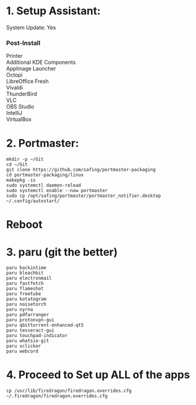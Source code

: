 # 1. Setup Assistant:
System Update: Yes

### Post-Install
Printer<br>
Additional KDE Components<br>
AppImage Launcher<br>
Octopi<br>
LibreOffice Fresh<br>
Vivaldi<br>
ThunderBird<br>
VLC<br>
OBS Studio<br>
IntelliJ<br>
VirtualBox<br>

# 2. Portmaster:

```
mkdir -p ~/Git
cd ~/Git
git clone https://github.com/safing/portmaster-packaging
cd portmaster-packaging/linux
makepkg -is
sudo systemctl daemon-reload
sudo systemctl enable --now portmaster
sudo cp /opt/safing/portmaster/portmaster_notifier.desktop ~/.config/autostart/
```

# Reboot

# 3. paru (git the better)

```
paru backintime
paru bleachbit
paru electronmail
paru fastfetch
paru flameshot
paru freetube
paru kotatogram
paru noisetorch
paru nyrna
paru pdfarranger
paru protonvpn-gui
paru qbittorrent-enhanced-qt5
paru tesseract-gui
paru touchpad-indicator
paru whatsie-git
paru xclicker
paru webcord
```

# 4. Proceed to Set up ALL of the apps

```
cp /usr/lib/firedragon/firedragon.overrides.cfg ~/.firedragon/firedragon.overrides.cfg
```
